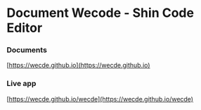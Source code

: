 # Document Wecode - Shin Code Editor

### Documents 
[https://wecde.github.io](https://wecde.github.io)

### Live app 
[https://wecde.github.io/wecde](https://wecde.github.io/wecde) 

